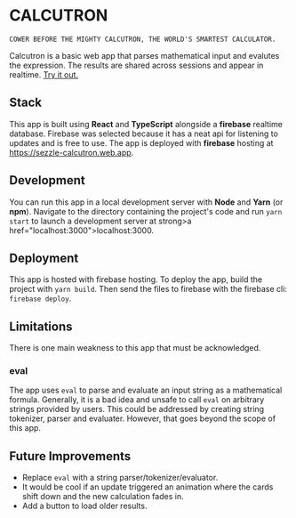 # CALCUTRON 

`COWER BEFORE THE MIGHTY CALCUTRON, THE WORLD'S SMARTEST CALCULATOR.`

Calcutron is a basic web app that parses mathematical input and evalutes the expression. The results are shared across sessions and appear in realtime.
<a href="https://sezzle-calcutron.web.app/">Try it out.</a>

## Stack

This app is built using **React** and **TypeScript** alongside a **firebase** realtime database. Firebase was selected because it has a neat api for listening to updates and is free to use. The app is deployed with **firebase** hosting at https://sezzle-calcutron.web.app.

## Development

You can run this app in a local development server with **Node** and **Yarn** (or **npm**).
Navigate to the directory containing the project's code and run `yarn start` to launch a development server at strong>a href="localhost:3000">localhost:3000</a>.

## Deployment

This app is hosted with firebase hosting. To deploy the app, build the project with `yarn build`. Then send the files to firebase with the firebase cli: `firebase deploy`.

## Limitations

There is one main weakness to this app that must be acknowledged. 

### eval

The app uses `eval` to parse and evaluate an input string as a mathematical formula. Generally, it is a bad idea and unsafe to call `eval` on arbitrary strings provided by users. This could be addressed by creating string tokenizer, parser and evaluater. However, that goes beyond the scope of this app. 

## Future Improvements

* Replace `eval` with a string parser/tokenizer/evaluator.
* It would be cool if an update triggered an animation where the cards shift down and the new calculation fades in.
* Add a button to load older results.
